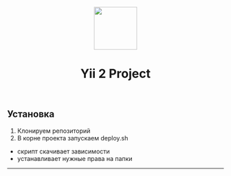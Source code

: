 <p align="center">
    <a href="https://github.com/yiisoft" target="_blank">
        <img src="https://avatars0.githubusercontent.com/u/993323" height="100px">
    </a>
    <h1 align="center">Yii 2 Project</h1>
    <br>
</p>

Установка
-------------------

1. Клонируем репозиторий
2. В корне проекта запускаем deploy.sh
 - скрипт скачивает зависимости
 - устанавливает нужные права на папки

-------------------
